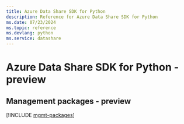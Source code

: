 ```yaml
---
title: Azure Data Share SDK for Python
description: Reference for Azure Data Share SDK for Python
ms.date: 07/23/2024
ms.topic: reference
ms.devlang: python
ms.service: datashare
---
```

# Azure Data Share SDK for Python - preview

## Management packages - preview
[!INCLUDE [mgmt-packages](data-share-mgmt-index.md)]